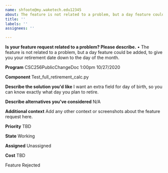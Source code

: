 ```yaml
---
name: shfoote@my.waketech.edu12345
about: The feature is not related to a problem, but a day feature could be added, to give you your retirement date down to the day of the month.
title: ''
labels: ''
assignees: ''

---
```


**Is your feature request related to a problem? Please describe.**
•	The feature is not related to a problem, but a day feature could be added, to give you your retirement date down to the day of the month.

**Program**
CSC256PublicChangeDoc 1:00pm 10/27/2020

**Component**
Test_full_retirement_calc.py

**Describe the solution you'd like**
I want an extra field for day of birth, so you can know exactly what day you plan to retire.

**Describe alternatives you've considered**
N/A

**Additional context**
Add any other context or screenshots about the feature request here.

**Priority**
TBD

**State**
Working

**Assigned**
Unassigned

**Cost**
TBD

Feature Rejected
